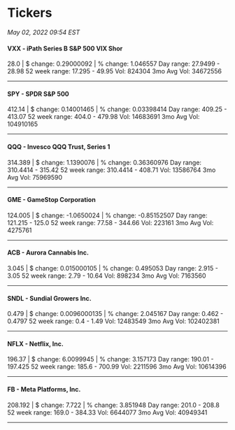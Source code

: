 # Tickers
*May 02, 2022 09:54 EST*

#### VXX - iPath Series B S&P 500 VIX Shor
28.0 | $ change: 0.29000092 | % change: 1.046557
Day range: 27.9499 - 28.98 52 week range: 17.295 - 49.95
Vol: 824304 3mo Avg Vol: 34672556

---

#### SPY - SPDR S&P 500
412.14 | $ change: 0.14001465 | % change: 0.03398414
Day range: 409.25 - 413.07 52 week range: 404.0 - 479.98
Vol: 14683691 3mo Avg Vol: 104910165

---

#### QQQ - Invesco QQQ Trust, Series 1
314.389 | $ change: 1.1390076 | % change: 0.36360976
Day range: 310.4414 - 315.42 52 week range: 310.4414 - 408.71
Vol: 13586764 3mo Avg Vol: 75969590

---

#### GME - GameStop Corporation
124.005 | $ change: -1.0650024 | % change: -0.85152507
Day range: 121.215 - 125.0 52 week range: 77.58 - 344.66
Vol: 223161 3mo Avg Vol: 4275761

---

#### ACB - Aurora Cannabis Inc.
3.045 | $ change: 0.015000105 | % change: 0.495053
Day range: 2.915 - 3.05 52 week range: 2.79 - 10.64
Vol: 898234 3mo Avg Vol: 7163560

---

#### SNDL - Sundial Growers Inc.
0.479 | $ change: 0.0096000135 | % change: 2.045167
Day range: 0.462 - 0.4797 52 week range: 0.4 - 1.49
Vol: 12483549 3mo Avg Vol: 102402381

---

#### NFLX - Netflix, Inc.
196.37 | $ change: 6.0099945 | % change: 3.157173
Day range: 190.01 - 197.425 52 week range: 185.6 - 700.99
Vol: 2211596 3mo Avg Vol: 10614396

---

#### FB - Meta Platforms, Inc.
208.192 | $ change: 7.722 | % change: 3.851948
Day range: 201.0 - 208.8 52 week range: 169.0 - 384.33
Vol: 6644077 3mo Avg Vol: 40949341

---

